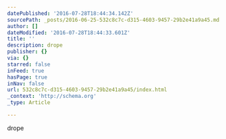 ```yaml
---
datePublished: '2016-07-28T18:44:34.142Z'
sourcePath: _posts/2016-06-25-532c8c7c-d315-4603-9457-29b2e41a9a45.md
author: []
dateModified: '2016-07-28T18:44:33.601Z'
title: ''
description: drope
publisher: {}
via: {}
starred: false
inFeed: true
hasPage: true
inNav: false
url: 532c8c7c-d315-4603-9457-29b2e41a9a45/index.html
_context: 'http://schema.org'
_type: Article

---
```

drope